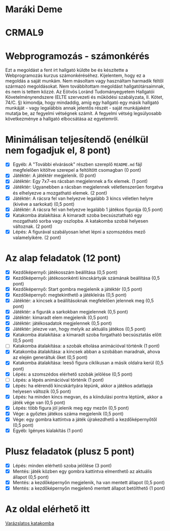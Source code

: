 # Maráki Deme 
# CRMAL9
# Webprogramozás - számonkérés

Ezt a megoldást a fent írt hallgató küldte be és készítette a Webprogramozás kurzus számonkéréséhez.
Kijelentem, hogy ez a megoldás a saját munkám. Nem másoltam vagy használtam harmadik féltől 
származó megoldásokat. Nem továbbítottam megoldást hallgatótársaimnak, és nem is tettem közzé. 
Az Eötvös Loránd Tudományegyetem Hallgatói Követelményrendszere 
(ELTE szervezeti és működési szabályzata, II. Kötet, 74/C. §) kimondja, hogy mindaddig, 
amíg egy hallgató egy másik hallgató munkáját - vagy legalábbis annak jelentős részét - 
saját munkájaként mutatja be, az fegyelmi vétségnek számít. 
A fegyelmi vétség legsúlyosabb következménye a hallgató elbocsátása az egyetemről.

# Minimálisan teljesítendő (enélkül nem fogadjuk el, 8 pont)

- [x] Egyéb: A "További elvárások" részben szereplő `README.md` fájl megfelelően kitöltve szerepel a feltöltött csomagban (0 pont)
- [x] Játéktér: A játéktér megjelenik. (0 pont)
- [x] Játéktér: Egy 7x7-es rácsban megjelennek a fix elemek. (1 pont)
- [x] Játéktér: Ugyanebben a rácsban megjelennek véletlenszerűen forgatva és elhelyezve a mozgatható elemek. (2 pont)
- [x] Játéktér: A rácsra fel van helyezve legalább 3 kincs véletlen helyre (kivéve a sarkokat) (0,5 pont)
- [x] Játéktér: A rácsra fel van helyezve legalább 1 játékos figurája (0,5 pont)
- [x] Katakomba átalakítása: A kimaradt szoba becsúsztatható egy mozgatható sorba vagy oszlopba. A katakomba szobái helyesen változnak. (2 pont)
- [x] Lépés: A figurával szabályosan lehet lépni a szomszédos mező valamelyikére. (2 pont)

# Az alap feladatok (12 pont)

- [x] Kezdőképernyő: játékosszám beállítása (0,5 pont)
- [x] Kezdőképernyő: játékosonkénti kincskártyák számának beállítása (0,5 pont)
- [x] Kezdőképernyő: Start gombra megjelenik a játéktér (0,5 pont)
- [x] Kezdőképernyő: megtekinthető a játékleírás (0,5 pont)
- [x] Játéktér: a kincsek a beállításoknak megfelelően jelennek meg (0,5 pont)
- [x] Játéktér: a figurák a sarkokban megjelennek (0,5 pont)
- [x] Játéktér: kimaradt elem megjelenik (0,5 pont)
- [x] Játéktér: játékosadatok megjelennek (0,5 pont)
- [x] Játéktér: jelezve van, hogy melyik az aktuális játékos (0,5 pont)
- [x] Katakomba átalakítása: a kimaradt szoba forgatható becsúsztatás előtt (0,5 pont)
- [ ] Katakomba átalakítása: a szobák eltolása animációval történik (1 pont)
- [x] Katakomba átalakítása: a kincsek abban a szobában maradnak, ahova az elején generáltuk őket (0,5 pont)
- [x] Katakomba átalakítása: leeső figura ciklikusan a másik oldalra kerül (0,5 pont)
- [x] Lépés: a szomszédos elérhető szobák jelölése (0,5 pont)
- [ ] Lépés: a lépés animációval történik (1 pont)
- [x] Lépés: ha elérendő kincskártyára lépünk, akkor a játékos adatlapja helyesen változik (0,5 pont)
- [x] Lépés: ha minden kincs megvan, és a kiindulási pontra léptünk, akkor a játék vége van (0,5 pont)
- [x] Lépés: több figura jól jelenik meg egy mezőn (0,5 pont)
- [x] Vége: a győztes játékos száma megjelenik (0,5 pont)
- [x] Vége: egy gombra kattintva a játék újrakezdhető a kezdőképernyőtől (0,5 pont)
- [x] Egyéb: Igényes kialakítás (1 pont)

# Plusz feladatok (plusz 5 pont)

- [x] Lépés: minden elérhető szoba jelölése (3 pont)
- [x] Mentés: játék közben egy gombra kattintva elmenthető az aktuális állapot (0,5 pont)
- [x] Mentés: a kezdőképernyőn megjelenik, ha van mentett állapot (0,5 pont)
- [x] Mentés: a kezdőképernyőn megjelenő mentett állapot betölthető (1 pont)

# Az oldal elérhető itt

[Varázslatos katakomba](https://subject6735.github.io/magical-catacomb/)
